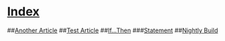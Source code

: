 # [Index](index.md)
##[Another Article](articlea.md)
##[Test Article](articleb.md)
##[If...Then](articlec.md)
###[Statement](articled,md)
##[Nightly Build](articlee.md)